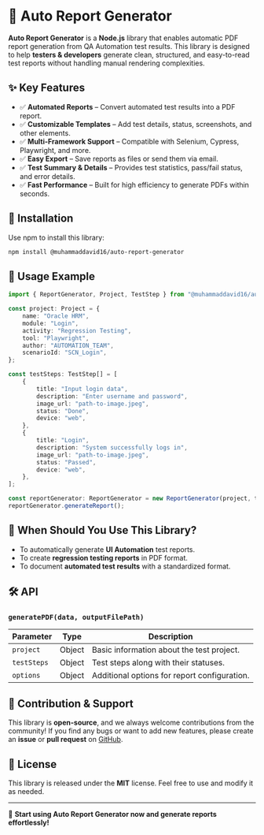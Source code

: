 # 📄 Auto Report Generator

**Auto Report Generator** is a **Node.js** library that enables automatic PDF report generation from QA Automation test results. This library is designed to help **testers & developers** generate clean, structured, and easy-to-read test reports without handling manual rendering complexities.

## ✨ Key Features

-   ✅ **Automated Reports** – Convert automated test results into a PDF report.
-   ✅ **Customizable Templates** – Add test details, status, screenshots, and other elements.
-   ✅ **Multi-Framework Support** – Compatible with Selenium, Cypress, Playwright, and more.
-   ✅ **Easy Export** – Save reports as files or send them via email.
-   ✅ **Test Summary & Details** – Provides test statistics, pass/fail status, and error details.
-   ✅ **Fast Performance** – Built for high efficiency to generate PDFs within seconds.

## 🔧 Installation

Use npm to install this library:

```sh
npm install @muhammaddavid16/auto-report-generator
```

## 🚀 Usage Example

```typescript
import { ReportGenerator, Project, TestStep } from "@muhammaddavid16/auto-report-generator";

const project: Project = {
    name: "Oracle HRM",
    module: "Login",
    activity: "Regression Testing",
    tool: "Playwright",
    author: "AUTOMATION_TEAM",
    scenarioId: "SCN_Login",
};

const testSteps: TestStep[] = [
    {
        title: "Input login data",
        description: "Enter username and password",
        image_url: "path-to-image.jpeg",
        status: "Done",
        device: "web",
    },
    {
        title: "Login",
        description: "System successfully logs in",
        image_url: "path-to-image.jpeg",
        status: "Passed",
        device: "web",
    },
];

const reportGenerator: ReportGenerator = new ReportGenerator(project, testSteps, { filePath: "example.pdf" });
reportGenerator.generateReport();
```

## 📌 When Should You Use This Library?

-   To automatically generate **UI Automation** test reports.
-   To create **regression testing reports** in PDF format.
-   To document **automated test results** with a standardized format.

## 🛠 API

### `generatePDF(data, outputFilePath)`

| Parameter   | Type   | Description                                  |
| ----------- | ------ | -------------------------------------------- |
| `project`   | Object | Basic information about the test project.    |
| `testSteps` | Object | Test steps along with their statuses.        |
| `options`   | Object | Additional options for report configuration. |

## 📢 Contribution & Support

This library is **open-source**, and we always welcome contributions from the community! If you find any bugs or want to add new features, please create an **issue** or **pull request** on [GitHub](https://github.com/muhammaddavid16/auto-report-generator).

## 📜 License

This library is released under the **MIT** license. Feel free to use and modify it as needed.

---

🚀 **Start using Auto Report Generator now and generate reports effortlessly!**

